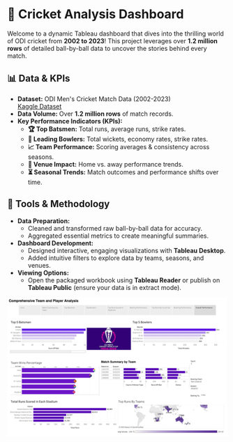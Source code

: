 # 🏏 Cricket Analysis Dashboard

Welcome to a dynamic Tableau dashboard that dives into the thrilling world of ODI cricket from **2002 to 2023**! This project leverages over **1.2 million rows** of detailed ball-by-ball data to uncover the stories behind every match.

## 📊 Data & KPIs

- **Dataset:** ODI Men's Cricket Match Data (2002-2023)  
  [Kaggle Dataset](https://www.kaggle.com/datasets/utkarshtomar736/odi-mens-cricket-match-data-2002-2023)
- **Data Volume:** Over **1.2 million rows** of match records.
- **Key Performance Indicators (KPIs):**
  - **🏆 Top Batsmen:** Total runs, average runs, strike rates.
  - **🎯 Leading Bowlers:** Total wickets, economy rates, strike rates.
  - **📈 Team Performance:** Scoring averages & consistency across seasons.
  - **📍 Venue Impact:** Home vs. away performance trends.
  - **⏳ Seasonal Trends:** Match outcomes and performance shifts over time.

## 🔧 Tools & Methodology

- **Data Preparation:**  
  - Cleaned and transformed raw ball-by-ball data for accuracy.
  - Aggregated essential metrics to create meaningful summaries.
- **Dashboard Development:**  
  - Designed interactive, engaging visualizations with **Tableau Desktop**.
  - Added intuitive filters to explore data by teams, seasons, and venues.
- **Viewing Options:**  
  - Open the packaged workbook using **Tableau Reader** or publish on **Tableau Public** (ensure your data is in extract mode).

![Cricket Dashboard](Docs/dashboard.png)

